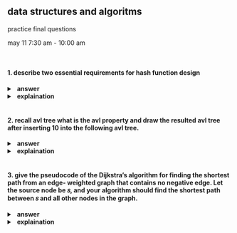 ##  data structures and algoritms 

practice final questions

may 11 7:30 am - 10:00 am

<br>

####  1.  describe two essential requirements for hash function design

<details>
  <summary style="cursor: pointer;"> <b>&nbsp answer</b> </summary>
the main objectives of desiging a has function is to evenly distribute the records and easy to compute (associate with a smaller constant even in O(1) time)
</details>

<details>
  <summary style="cursor: pointer;"> <b>&nbsp explaination</b> </summary>
<p>
a hash function is a mathmematical function that takes an input (such as a string or number) and produces a fixed-size output (usually a number).  the purpose of a hash function is to map the input data to a unique output value, which can then be used as an index for storing or retrieving data in a hash table.  when desiging a hash function, the two essential requirements must be considered

1.  **even distribution of records**:  the has function should dsitribute the input data evenly across the available has table slots.  which means that each possible output value should have an equal chance of being assigned to any given input value.  if the hash function is not evenly distributed, it can lead to a collisions which is where two different input values are assigned to the same output value.  collisions can cause performance issues and data loss.

2.  **easy to compute**: the hash function should be easy to compute, meaning that it should be associated with a smaller constant even in O(1) time.  this means that the time it take to compute the hash function should be constant, regardless of the size of the input data.  if the hash function is too complex or time-consuming to compute, it can slow down the performance of the hash table.
</p>
</details>

<br>

####  2. recall avl tree what is the avl property and draw the resulted avl tree after inserting 10 into the following avl tree.

<details>
<summary style="cursor: pointer;"> <b>&nbsp answer</b> </summary>
</summary>
for each node, the height of its left subtree and the height of its right subtree cannot differ by more than 1.  
</details>

<details>
<summary style="cursor: pointer;"> <b>&nbsp explaination</b> </summary>
</summary>
the main goal of avl trees is to maintain a balanced structure, ensuring that search, insertion, and deletion operations have logarithmic time complexity.

the avl property states that for each node in the tree, the height difference between its left and right subtrees must not exceed 1.  this property ensures that the tree remains balanced, preventing it from degenerating into a linear structure like a linked list, whcih would lead to much slower search times.  here is more details to the answer,

1.  the height of a node:  the height of a node is the length of the longest path from node to a leaf (aka a node without children).  the height of an empty tree is typically considered to be -1.

2.  balancing factor:  the balancing factor of a node is the difference between the height of its lef subtree and the height of its right subtree.  the avl property requires that the balancing factor of every node in the tree must be -1, 0, or 1.

when an insertion or deletion operation causes the avl property to be violated, the tree must be rebalanced.  there are four possible cases of imbalance that can occur, and they can be resolved using rotation operations.

1.  **ll** left left case:  this occurs when a node is left heavy (i.e. its left subtree is taller than its right subtree), and its left child is also left heavy.  this can be resolved by performing a right rotation at the unbalanced node.

2.  **lr** left right case:  this occurs when a node is left heavy, and its child is right heavy.  this can be resolved by performing a left rotation at the left childm followed by a right rotation at the unbalanced node.

3.  **rr** right right case:  this occurs when a node is right heavy (i.e. its right subtree is taller than its left subtree), and its right child is also right heavy.  this can be resolved by performing a left rotation at the unbalanced node.

4.  **rl**  right left case:  this occurs when a node is right heavy and its right child is left heavy.  this can be resolved by programming a right rotation at the right child, followed by a left rotation at the unbalanced node.

these rotations ensure that the avl property is maintained after insertions and deletions, keeping the tree balanced and guaranteed $O(log n)$ time compleity for search, insertion, and deletion operations.


```markdown
      15
     /  \
    7   18
   / \
  3   8
```

in order to insert the value 10 into the avl tree we must follow the following step

1.  perform a binary search tree insertion:  traverse the tree from the root, following the left child if the new value is less than the current node and the right child if the value is greater than the current node.  repeat until an empty position is found for the new value

```markdown
      15
     /  \
    7   18
   / \
  3   8
       \
        10
```

2.  Check for the AVL property violations: Starting from the newly inserted node, move up the tree and check the balance factor of each node. If the balance factor is -1, 0, or 1, the tree is still balanced. If the balance factor is not within this range, we need to perform rotations to rebalance the tree. (In this case, the balance factor of node 8 is -1 (right subtree height 1, left subtree height 0). As we move up the tree, we find that the balance factor of node 7 is -2 (right subtree height 2, left subtree height 0), violating the AVL property.)

3.  Perform rotations to rebalance the tree: We have a left-right (LR) case since node 7 is left-heavy and its left child (node 8) is right-heavy. To resolve this, we perform a left rotation on node 7, followed by a right rotation on node 15.

**left rotation on node 7:**

```markdown
      15
     /  \
    8   18
   / \
  7   10
 /
3
```

**right rotation on node 15**

```markdown
      8
     / \
    7   15
   /   /  \
  3   10  18
```

the tree is now balanced and the avl property is maintained.

</details>

<br>

####  3.  give the pseudocode of the Dijkstra’s algorithm for finding the shortest path from an edge- weighted graph that contains no negative edge. Let the source node be 𝑠, and your algorithm should find the shortest path between 𝑠 and all other nodes in the graph.

<details>
<summary style="cursor: pointer;"> <b>&nbsp answer</b> </summary>
</summary>
```
void Graph::dijkstra(Vertex s) {
    for each Vertex v {
        v.dist = INFINITY;
        v.known = false;
    }
}

s.dist = 0;

while(there is an unknown distance vertex) {
    Vertex v = smallest unknwon distance vertex;
    v.known = true;

    for each Vertex w adjacent to v {
        if(!w.known) {
            DistType cvw = cost of edge from v to w;
            if(v.dist + cvw < w.dist) {
                // update w
                decrease(w.dist to v.dist + cvw);
                w.path = v;
            }
        }
    }
}
```
</details>

<br>

####   4.  prove that the dijkstra’s algorithm is correct when assuming no negative edge and give a counter example that the algorithm will not work if the graph contains negative edges.


<details>
<summary style="cursor: pointer;"> <b>&nbsp answer</b> </summary>
</summary>

a.  dijkstra’s algorithm is correct when assuming no negative edge 

<img src="./assets/00-ans.png">

</details>

<details>
<summary style="cursor: pointer;"> <b>&nbsp explaination</b> </summary>
</summary>

</details>


<br>

###  5.  write the pseudocode (not the C++ code; it doesn’t need to be runnable) for the forest-based implementation of disjoint sets with union-by-size and path compression. Argue that the union(𝑟1, 𝑟2) operation can be done in 𝑂(1) time (where 𝑟1, 𝑟2 are the roots of the trees to be merged.)

<details>
<summary style="cursor: pointer;"> <b>&nbsp answer</b> </summary>
</summary>

</details>

<details>
<summary style="cursor: pointer;"> <b>&nbsp explaination</b> </summary>
</summary>

</details>

<br>

####  6.  continuing from the above question, prove that the find(𝑥) operation is in 𝑂(log 𝑛) with union- by-size. Note that 𝑥 is an arbitrary element contained in the disjoint set. 

<details>
<summary style="cursor: pointer;"> <b>&nbsp answer</b> </summary>
</summary>

</details>

<details>
<summary style="cursor: pointer;"> <b>&nbsp explaination</b> </summary>
</summary>

</details>

<br>

####  7.  recall the leftist heap. what is the definition of “null path length”? draw the resulted leftist heap from merging the following two leftist heaps.  we define the null path length, `npl(X)`, of any node `X` to be the length of the shortest path from `X` to a node without two children. 

<details>
<summary style="cursor: pointer;"> <b>&nbsp answer</b> </summary>
</summary>

</details>

<details>
<summary style="cursor: pointer;"> <b>&nbsp explaination</b> </summary>
</summary>

</details>

<br>

####   8.  recall the adjacency matrix and adjacency list implementation of the graph data structure. what are the time/space complexity of both implementations w.r.t. the following aspects: storage required, adding a new node, adding a new edge, deciding whether an edge exists between two nodes, and enumerating all neighbors of a given node. use |𝑉| for the number of vertices in the graph, |𝐸| for the number of edges in the graph, and 𝑑 for the average degree of the graph.

<details>
<summary style="cursor: pointer;"> <b>&nbsp answer</b> </summary>
</summary>

</details>

<details>
<summary style="cursor: pointer;"> <b>&nbsp explaination</b> </summary>
</summary>

</details><br>

####  9.  what are “Big Five” defined in the context of c++ object interface?

<details>
<summary style="cursor: pointer;"> <b>&nbsp answer</b> </summary>
</summary>

</details>

<details>
<summary style="cursor: pointer;"> <b>&nbsp explaination</b> </summary>
</summary>

</details><br>

####  10.  write the pseudocode for depth-first search (DFS) and bread-first search (BFS) algorithms. let 𝑠 be the source node. your algorithms should print out the lists of visited nodes.

<details>
<summary style="cursor: pointer;"> <b>&nbsp answer</b> </summary>
</summary>
</details>

<details>
<summary style="cursor: pointer;"> <b>&nbsp explaination</b> </summary>
</summary>
</details><br>

####  11.  write the c++ code (expected to be runnable, while minor glitches in syntax are acceptable) for the top(), enqueue(), dequeue() operations and the destructor function of a queue data structure. the data structure is implemented using singly linked list. note that your implementation should not cause any memory leak nor leaving any uncollected memory blocks upon the termination of the program.

<details>
<summary style="cursor: pointer;"> <b>&nbsp answer</b> </summary>
</summary>
```cpp
#include <cstddef>
#include <iostream>

struct NodeType {
    int data;           // assuming only store integer type
    NodeType *next;     // pointer to the next element
};

class QueueList {
    public:
        QueueList() {
            head = tail = nullptr
            queue_size = 0;
        }
        ~QueueList();
        NodeType& top (void);
        void enqueue(const NodeType &d);
        void dequeue(void);
    private:
        NodeType *head;
        NodeType *tail;
        int queue_size;
};

NodeType& QueueList::top(void) {
    if (head == nullptr) {
        printf("queue is empty");
    } else {
        return *head;
    }
}

void QueueList::enqueue(const NodeType& d) {
    struct NodeType* nt = new NodeType;
    nt -> data = d.data;
    if (head == nullptr && tail == nullptr) {
        head = tail = nt;
        queue_size++;
        return;
    }
    tail -> next = nt;
    tail = nt;
    queue_size++;
}

void Queue::dequeue(void) {
    if (head == nullptr) {
        printf("queue is empty")
        return;
    }
    NodeType* temp = head;
    head = head -> next;

    if (head == nullptr) {
        tail = nullptr;
    }
    queue_size--;
    delete(temp);
}

QueueList::~QueueList() {
    while (head != nullptr) {
        NodeType* temp = head;
        head = head -> next;
        delete temp;
    }
    tail = nullptr;
    queue_size = 0;
}
```
</details>

<details>
<summary style="cursor: pointer;"> <b>&nbsp explaination</b> </summary>
</summary>
</details><br>
